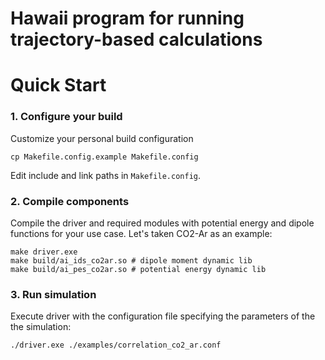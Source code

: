 # Hawaii program for running trajectory-based calculations

# Quick Start 

### 1. Configure your build

Customize your personal build configuration
```
cp Makefile.config.example Makefile.config
```

Edit include and link paths in ```Makefile.config```.

### 2. Compile components 
Compile the driver and required modules with potential energy and dipole functions for your use case.
Let's taken CO2-Ar as an example:
```
make driver.exe
make build/ai_ids_co2ar.so # dipole moment dynamic lib
make build/ai_pes_co2ar.so # potential energy dynamic lib
```

### 3. Run simulation

Execute driver with the configuration file specifying the parameters of the the simulation:
```
./driver.exe ./examples/correlation_co2_ar.conf
```
